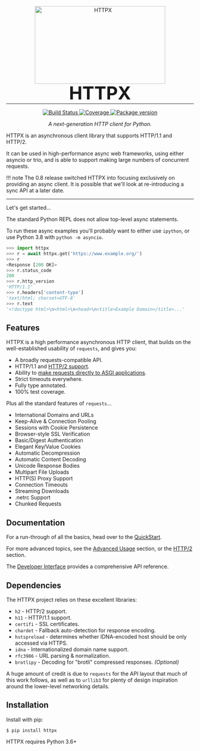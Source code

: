 <p align="center" style="margin: 0 0 10px">
  <img width="350" height="208" src="https://raw.githubusercontent.com/encode/httpx/master/docs/img/logo.jpg" alt='HTTPX'>
</p>

<h1 align="center" style="font-size: 3rem; margin: -15px 0">
HTTPX
</h1>

---

<div align="center">
<p>
<a href="https://travis-ci.org/encode/httpx">
    <img src="https://travis-ci.org/encode/httpx.svg?branch=master" alt="Build Status">
</a>
<a href="https://codecov.io/gh/encode/httpx">
    <img src="https://codecov.io/gh/encode/httpx/branch/master/graph/badge.svg" alt="Coverage">
</a>
<a href="https://pypi.org/project/httpx/">
    <img src="https://badge.fury.io/py/httpx.svg" alt="Package version">
</a>
</p>

<em>A next-generation HTTP client for Python.</em>
</div>

HTTPX is an asynchronous client library that supports HTTP/1.1 and HTTP/2.

It can be used in high-performance async web frameworks, using either asyncio
or trio, and is able to support making large numbers of concurrent requests.

!!! note
    The 0.8 release switched HTTPX into focusing exclusively on providing an async
    client. It is possible that we'll look at re-introducing a sync API at a
    later date.

---

Let's get started...

The standard Python REPL does not allow top-level async statements.

To run these async examples you'll probably want to either use `ipython`,
or use Python 3.8 with `python -m asyncio`.

```python
>>> import httpx
>>> r = await httpx.get('https://www.example.org/')
>>> r
<Response [200 OK]>
>>> r.status_code
200
>>> r.http_version
'HTTP/1.1'
>>> r.headers['content-type']
'text/html; charset=UTF-8'
>>> r.text
'<!doctype html>\n<html>\n<head>\n<title>Example Domain</title>...'
```

## Features

HTTPX is a high performance asynchronous HTTP client, that builds on the
well-established usability of `requests`, and gives you:

* A broadly requests-compatible API.
* HTTP/1.1 and [HTTP/2 support](http2.md).
* Ability to [make requests directly to ASGI applications](advanced.md#calling-into-python-web-apps).
* Strict timeouts everywhere.
* Fully type annotated.
* 100% test coverage.

Plus all the standard features of `requests`...

* International Domains and URLs
* Keep-Alive & Connection Pooling
* Sessions with Cookie Persistence
* Browser-style SSL Verification
* Basic/Digest Authentication
* Elegant Key/Value Cookies
* Automatic Decompression
* Automatic Content Decoding
* Unicode Response Bodies
* Multipart File Uploads
* HTTP(S) Proxy Support
* Connection Timeouts
* Streaming Downloads
* .netrc Support
* Chunked Requests

## Documentation

For a run-through of all the basics, head over to the [QuickStart](quickstart.md).

For more advanced topics, see the [Advanced Usage](advanced.md) section,
or the [HTTP/2](http2.md) section.

The [Developer Interface](api.md) provides a comprehensive API reference.

## Dependencies

The HTTPX project relies on these excellent libraries:

* `h2` - HTTP/2 support.
* `h11` - HTTP/1.1 support.
* `certifi` - SSL certificates.
* `chardet` - Fallback auto-detection for response encoding.
* `hstspreload` - determines whether IDNA-encoded host should be only accessed via HTTPS.
* `idna` - Internationalized domain name support.
* `rfc3986` - URL parsing & normalization.
* `brotlipy` - Decoding for "brotli" compressed responses. *(Optional)*

A huge amount of credit is due to `requests` for the API layout that
much of this work follows, as well as to `urllib3` for plenty of design
inspiration around the lower-level networking details.

## Installation

Install with pip:

```shell
$ pip install httpx
```

HTTPX requires Python 3.6+
